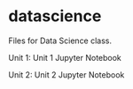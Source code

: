 # datascience

Files for Data Science class.

Unit 1: Unit 1 Jupyter Notebook

Unit 2: Unit 2 Jupyter Notebook
